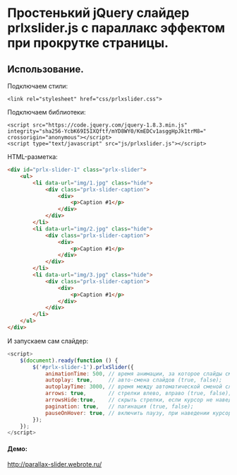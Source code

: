 # Простенький jQuery слайдер prlxslider.js с параллакс эффектом  при прокрутке страницы.

## Использование.

Подключаем стили:
```
<link rel="stylesheet" href="css/prlxslider.css">
```

Подключаем библиотеки:
```
<script src="https://code.jquery.com/jquery-1.8.3.min.js" integrity="sha256-YcbK69I5IXQftf/mYD8WY0/KmEDCv1asggHpJk1trM8=" crossorigin="anonymous"></script>
<script type="text/javascript" src="js/prlxslider.js"></script>
```


HTML-разметка:
```html
<div id="prlx-slider-1" class="prlx-slider">
	<ul>
		<li data-url="img/1.jpg" class="hide">
			<div class="prlx-slider-caption">
				<div>
					<p>Caption #1</p>
				</div>
			</div>
		</li>
		<li data-url="img/2.jpg" class="hide">
			<div class="prlx-slider-caption">
				<div>
					<p>Caption #1</p>
				</div>
			</div>
		</li>
		<li data-url="img/3.jpg" class="hide">
			<div class="prlx-slider-caption">
				<div>
					<p>Caption #1</p>
				</div>
			</div>
		</li>
	</ul>
</div>
```


И запускаем сам слайдер:
```javascript
<script>
	$(document).ready(function () {
		$('#prlx-slider-1').prlxSlider({
			animationTime: 500, // время анимации, за которое слайды сменяют друг друга (ms); 
			autoplay: true, 	// авто-смена слайдов (true, false);
			autoplayTime: 3000,	// время между автоматической сменой слайдов (ms);
			arrows: true,		// стрелки влево, вправо (true, false);
			arrowsHide:true,	// скрыть стрелки, если курсор не наведен на область слайда (true, false);
			pagination: true,	// пагинация (true, false);
			pauseOnHover: true,	// включить паузу, при наведении курсора на область слайда (true, false);
		});
	});
</script>
```

#### Демо:

http://parallax-slider.webrote.ru/
